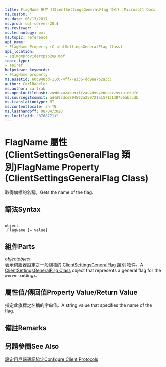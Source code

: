 ```yaml
---
title: FlagName 屬性 (ClientSettingsGeneralFlag 類別) |Microsoft Docs
ms.custom: ''
ms.date: 06/13/2017
ms.prod: sql-server-2014
ms.reviewer: ''
ms.technology: wmi
ms.topic: reference
api_name:
- FlagName Property (ClientSettingsGeneralFlag Class)
api_location:
- sqlmgmproviderxpsp2up.mof
topic_type:
- apiref
helpviewer_keywords:
- FlagName property
ms.assetid: 60c948cd-11c0-4ff7-a336-dd9ea7b2a3c6
author: CarlRabeler
ms.author: carlrab
ms.openlocfilehash: 249bb4024b993ff2494d994e6ead1259191e59fe
ms.sourcegitcommit: ad4d92dce894592a259721a1571b1d8736abacdb
ms.translationtype: MT
ms.contentlocale: zh-TW
ms.lasthandoff: 08/04/2020
ms.locfileid: "87687713"
---
```

# <a name="flagname-property-clientsettingsgeneralflag-class"></a><span data-ttu-id="66a3b-102">FlagName 屬性 (ClientSettingsGeneralFlag 類別)</span><span class="sxs-lookup"><span data-stu-id="66a3b-102">FlagName Property (ClientSettingsGeneralFlag Class)</span></span>
  <span data-ttu-id="66a3b-103">取得旗標的名稱。</span><span class="sxs-lookup"><span data-stu-id="66a3b-103">Gets the name of the flag.</span></span>  
  
## <a name="syntax"></a><span data-ttu-id="66a3b-104">語法</span><span class="sxs-lookup"><span data-stu-id="66a3b-104">Syntax</span></span>  
  
```  
  
object  
.FlagName [= value]  
```  
  
## <a name="parts"></a><span data-ttu-id="66a3b-105">組件</span><span class="sxs-lookup"><span data-stu-id="66a3b-105">Parts</span></span>  
 <span data-ttu-id="66a3b-106">*object*</span><span class="sxs-lookup"><span data-stu-id="66a3b-106">*object*</span></span>  
 <span data-ttu-id="66a3b-107">表示伺服器設定之一般旗標的 [ClientSettingsGeneralFlag 類別](clientsettingsgeneralflag-class.md) 物件。</span><span class="sxs-lookup"><span data-stu-id="66a3b-107">A [ClientSettingsGeneralFlag Class](clientsettingsgeneralflag-class.md) object that represents a general flag for the server settings.</span></span>  
  
## <a name="property-valuereturn-value"></a><span data-ttu-id="66a3b-108">屬性值/傳回值</span><span class="sxs-lookup"><span data-stu-id="66a3b-108">Property Value/Return Value</span></span>  
 <span data-ttu-id="66a3b-109">指定此旗標之名稱的字串值。</span><span class="sxs-lookup"><span data-stu-id="66a3b-109">A string value that specifies the name of the flag.</span></span>  
  
## <a name="remarks"></a><span data-ttu-id="66a3b-110">備註</span><span class="sxs-lookup"><span data-stu-id="66a3b-110">Remarks</span></span>  
  
## <a name="see-also"></a><span data-ttu-id="66a3b-111">另請參閱</span><span class="sxs-lookup"><span data-stu-id="66a3b-111">See Also</span></span>  
 [<span data-ttu-id="66a3b-112">設定用戶端通訊協定</span><span class="sxs-lookup"><span data-stu-id="66a3b-112">Configure Client Protocols</span></span>](https://technet.microsoft.com/library/ms181035.aspx)  
  
  
